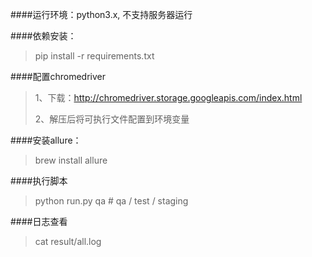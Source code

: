 ####运行环境：python3.x, 不支持服务器运行

####依赖安装：
>pip install -r requirements.txt

####配置chromedriver
>1、下载：http://chromedriver.storage.googleapis.com/index.html
> 
>2、解压后将可执行文件配置到环境变量

####安装allure：
>brew install allure

####执行脚本
>python run.py qa  # qa / test / staging

####日志查看
> cat result/all.log